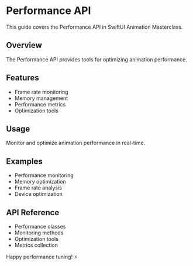 # Performance API

This guide covers the Performance API in SwiftUI Animation Masterclass.

## Overview
The Performance API provides tools for optimizing animation performance.

## Features
- Frame rate monitoring
- Memory management
- Performance metrics
- Optimization tools

## Usage
Monitor and optimize animation performance in real-time.

## Examples
- Performance monitoring
- Memory optimization
- Frame rate analysis
- Device optimization

## API Reference
- Performance classes
- Monitoring methods
- Optimization tools
- Metrics collection

Happy performance tuning! ⚡
